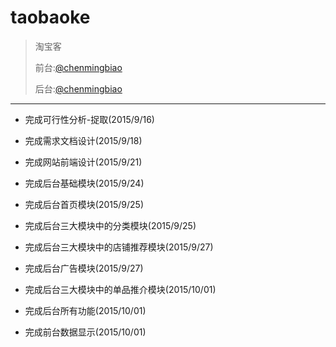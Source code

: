 # taobaoke
>淘宝客
>
>前台:[@chenmingbiao](https://github.com/chenmingbiao)
>
>后台:[@chenmingbiao](https://github.com/chenmingbiao)

---
 
 - 完成可行性分析-捉取(2015/9/16)
 
 - 完成需求文档设计(2015/9/18)  
 
 - 完成网站前端设计(2015/9/21)
 
 - 完成后台基础模块(2015/9/24)
 
 - 完成后台首页模块(2015/9/25)
 
 - 完成后台三大模块中的分类模块(2015/9/25)
 
 - 完成后台三大模块中的店铺推荐模块(2015/9/27)
 
 - 完成后台广告模块(2015/9/27)
 
 - 完成后台三大模块中的单品推介模块(2015/10/01)
 
 - 完成后台所有功能(2015/10/01)
 
 - 完成前台数据显示(2015/10/01)
